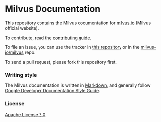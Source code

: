 # Milvus Documentation

This repository contains the Milvus documentation for [milvus.io](https://www.milvus.io/) (Milvus official website). 

To contribute, read the [contributing guide](CONTRIBUTING.md).

To file an issue, you can use the tracker in [this repository](https://github.com/milvus-io/docs/issues/new/choose) or in the [milvus-io/milvus](https://github.com/milvus-io/milvus/issues/new?assignees=&labels=&template=documentation-request.md&title=[DOC]) repo.

To send a pull request, please fork this repository first.

### Writing style

The Milvus documentation is written in [Markdown](https://commonmark.org/help/), and generally follow [Google Developer Documentation Style Guide](https://developers.google.com/style/).

### License

[Apache License 2.0](LICENSE.md)
